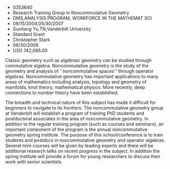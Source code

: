 
* 0353640
* Research Training Group in Noncommutative Geometry
* DMS,ANALYSIS PROGRAM, WORKFORCE IN THE MATHEMAT SCI
* 06/15/2004,05/30/2007
* Guoliang Yu,TN,Vanderbilt University
* Standard Grant
* Christopher Stark
* 06/30/2009
* USD 742,085.00

Classic geometry such as algebraic geometry can be studied through commutative
algebra. Noncommutative geometry is the study of the geometry and analysis of
``noncommutative spaces'' through operator algebras. Noncommutative geometry has
important applications to many areas of mathematics including analysis, topology
and geometry of manifolds, knot theory, mathematical physics. More recently,
deep connections to number theory have been established.

The breadth and technical nature of this subject has made it difficult for
beginners to navigate to its frontiers. The noncommutative geometry group at
Vanderbilt will establish a program of training PhD students and postdoctoral
associates in the area of noncommutative geometry. In addition to the regular
training program (such as courses and seminars), an important component of the
program is the annual noncommutative geometry spring institute. The purpose of
this school/conference is to train students and postdocs in noncommutative
geometry and operator algebras. Several mini-courses will be given by leading
experts and there will be additional research talks on recent progress in the
subject. In addition the spring institute will provide a forum for young
researchers to discuss their work with senior scientists.
